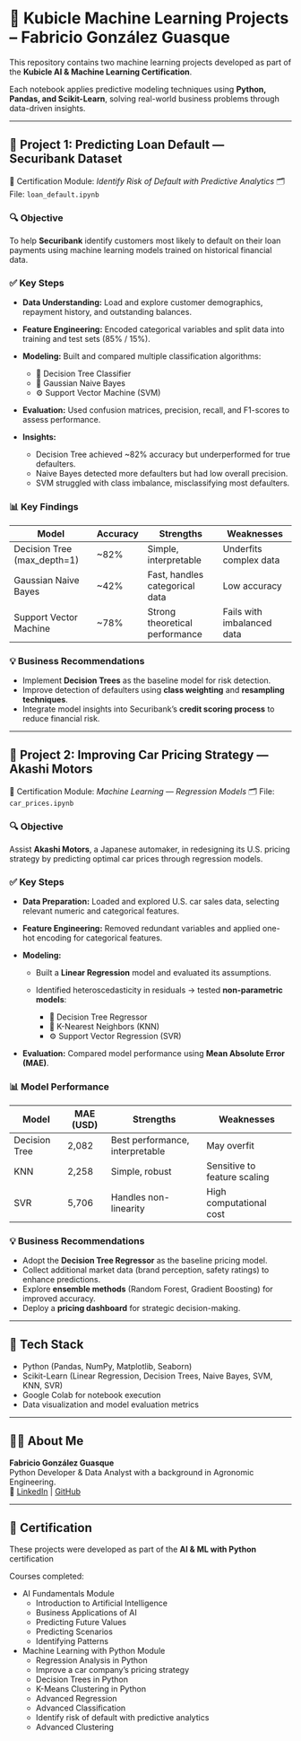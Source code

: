 # 🧠 Kubicle Machine Learning Projects – Fabricio González Guasque

This repository contains two machine learning projects developed as part of the **Kubicle AI & Machine Learning Certification**.

Each notebook applies predictive modeling techniques using **Python, Pandas, and Scikit-Learn**, solving real-world business problems through data-driven insights.

---

## 🏦 Project 1: Predicting Loan Default — Securibank Dataset

📘 Certification Module: *Identify Risk of Default with Predictive Analytics*
🗂️ File: `loan_default.ipynb`

### 🔍 Objective

To help **Securibank** identify customers most likely to default on their loan payments using machine learning models trained on historical financial data.

### ✅ Key Steps

* **Data Understanding:**
  Load and explore customer demographics, repayment history, and outstanding balances.
* **Feature Engineering:**
  Encoded categorical variables and split data into training and test sets (85% / 15%).
* **Modeling:**
  Built and compared multiple classification algorithms:

  * 🌳 Decision Tree Classifier
  * 🧮 Gaussian Naive Bayes
  * ⚙️ Support Vector Machine (SVM)
* **Evaluation:**
  Used confusion matrices, precision, recall, and F1-scores to assess performance.
* **Insights:**

  * Decision Tree achieved ~82% accuracy but underperformed for true defaulters.
  * Naive Bayes detected more defaulters but had low overall precision.
  * SVM struggled with class imbalance, misclassifying most defaulters.

### 📊 Key Findings

| Model                       | Accuracy | Strengths                      | Weaknesses                 |
| --------------------------- | -------- | ------------------------------ | -------------------------- |
| Decision Tree (max_depth=1) | ~82%     | Simple, interpretable          | Underfits complex data     |
| Gaussian Naive Bayes        | ~42%     | Fast, handles categorical data | Low accuracy               |
| Support Vector Machine      | ~78%     | Strong theoretical performance | Fails with imbalanced data |

### 💡 Business Recommendations

* Implement **Decision Trees** as the baseline model for risk detection.
* Improve detection of defaulters using **class weighting** and **resampling techniques**.
* Integrate model insights into Securibank’s **credit scoring process** to reduce financial risk.

---

## 🚗 Project 2: Improving Car Pricing Strategy — Akashi Motors

📘 Certification Module: *Machine Learning — Regression Models*
🗂️ File: `car_prices.ipynb`

### 🔍 Objective

Assist **Akashi Motors**, a Japanese automaker, in redesigning its U.S. pricing strategy by predicting optimal car prices through regression models.

### ✅ Key Steps

* **Data Preparation:**
  Loaded and explored U.S. car sales data, selecting relevant numeric and categorical features.
* **Feature Engineering:**
  Removed redundant variables and applied one-hot encoding for categorical features.
* **Modeling:**

  * Built a **Linear Regression** model and evaluated its assumptions.
  * Identified heteroscedasticity in residuals → tested **non-parametric models**:

    * 🌳 Decision Tree Regressor
    * 🧭 K-Nearest Neighbors (KNN)
    * ⚙️ Support Vector Regression (SVR)
* **Evaluation:**
  Compared model performance using **Mean Absolute Error (MAE)**.

### 📊 Model Performance

| Model         | MAE (USD) | Strengths                       | Weaknesses                   |
| ------------- | --------- | ------------------------------- | ---------------------------- |
| Decision Tree | 2,082     | Best performance, interpretable | May overfit                  |
| KNN           | 2,258     | Simple, robust                  | Sensitive to feature scaling |
| SVR           | 5,706     | Handles non-linearity           | High computational cost      |

### 💡 Business Recommendations

* Adopt the **Decision Tree Regressor** as the baseline pricing model.
* Collect additional market data (brand perception, safety ratings) to enhance predictions.
* Explore **ensemble methods** (Random Forest, Gradient Boosting) for improved accuracy.
* Deploy a **pricing dashboard** for strategic decision-making.

---

## 🧰 Tech Stack

* Python (Pandas, NumPy, Matplotlib, Seaborn)
* Scikit-Learn (Linear Regression, Decision Trees, Naive Bayes, SVM, KNN, SVR)
* Google Colab for notebook execution
* Data visualization and model evaluation metrics

---

## 🧑‍💻 About Me

**Fabricio González Guasque**  
Python Developer & Data Analyst with a background in Agronomic Engineering.  
🔗 [LinkedIn](https://www.linkedin.com/in/fabriciogonzalezguasque) | [GitHub](https://github.com/Fabriciogg8)

---

## 📜 Certification

These projects were developed as part of the **AI & ML with Python** certification

Courses completed:
- AI Fundamentals Module
  -  Introduction to Artificial Intelligence
  -  Business Applications of AI
  -  Predicting Future Values
  -  Predicting Scenarios
  -  Identifying Patterns
- Machine Learning with Python Module
  - Regression Analysis in Python
  - Improve a car company’s pricing strategy
  - Decision Trees in Python
  - K-Means Clustering in Python
  - Advanced Regression
  - Advanced Classification
  - Identify risk of default with predictive analytics
  - Advanced Clustering
